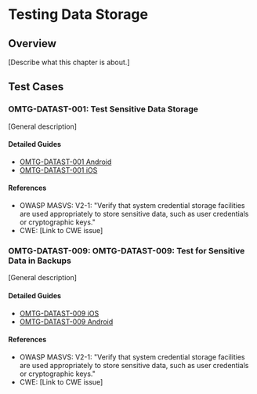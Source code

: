 # Testing Data Storage

## Overview

[Describe what this chapter is about.]

## Test Cases

### OMTG-DATAST-001: Test Sensitive Data Storage
[General description]

#### Detailed Guides

- [OMTG-DATAST-001 Android](0x01_OMTG-DATAST-Android.md#OMTG-DATAST-001)
- [OMTG-DATAST-001 iOS](0x02_OMTG-DATAST-iOS.md#OMTG-DATAST-001)

#### References

- OWASP MASVS: V2-1: "Verify that system credential storage facilities are used appropriately to store sensitive data, such as user credentials or cryptographic keys."
- CWE: [Link to CWE issue]

### OMTG-DATAST-009: OMTG-DATAST-009: Test for Sensitive Data in Backups
[General description]

#### Detailed Guides

- [OMTG-DATAST-009 iOS](0x01_OMTG-DATAST-Android.md#OMTG-DATAST-009)
- [OMTG-DATAST-009 Android](0x02_OMTG-DATAST-iOS.md#OMTG-DATAST-009)

#### References

- OWASP MASVS: V2-1: "Verify that system credential storage facilities are used appropriately to store sensitive data, such as user credentials or cryptographic keys."
- CWE: [Link to CWE issue]